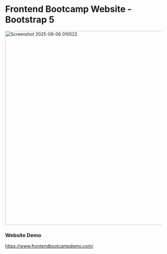 # Frontend Bootcamp Website - Bootstrap 5
<img width="947" height="625" alt="Screenshot 2025-08-06 010522" src="https://github.com/user-attachments/assets/355ea0a2-9fbe-48e6-89b1-110604790deb" />

### Website Demo
https://www.frontendbootcampdemo.com/
